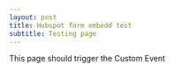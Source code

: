 ```yaml
---
layout: post
title: Hubspot form embedd test
subtitle: Testing page
---
```


This page should trigger the Custom Event